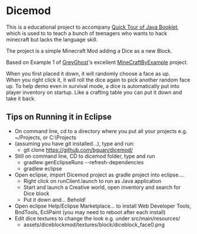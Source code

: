 # Dicemod

This is a educational project to accompany [Quick Tour of Java Booklet](https://bit.ly/javatourbook), which is used to to teach a bunch of teenagers who wants to hack minecraft but lacks the language skill.

The project is a simple Minecraft Mod adding a Dice as a new Block.

Based on Example 1 of [GreyGhost](https://github.com/TheGreyGhost)'s excellent [MineCraftByExample](https://github.com/TheGreyGhost/MinecraftByExample) project.

When you first placed it down, it will randomly choose a face as up.  
When you right click it, it will roll the dice again to pick another random face up.
To help demo even in survival mode, a dice is automatically put into player inventory on startup.
Like a crafting table you can put it down and take it back.

## Tips on Running it in Eclipse
* On command line, cd to a directory where you put all your projects e.g. ~/Projects, or C:\Projects
* (assuming you have git installed…), type and run: 
  * git clone https://github.com/bguan/dicemod/
* Still on command line, CD to dicemod folder, type and run 
  * gradlew genEclipseRuns --refresh-dependencies 
  * gradlew eclipse
* Open eclipse, import Dicemod project as gradle project into eclipse…. 
  * Right click on runClient.launch to run as Java application
  * Start and launch a Creative world, open inventory and search for Dice block
  * Put it down and… Behold!
* Open eclipse Help/Eclipse Marketplace… to install Web Developer Tools, BndTools, EcliPaint (you may need to reboot after each install) 
* Edit dice textures to change the look e.g. under src/main/resources/
  * assets/diceblockmod/textures/block/diceblock_face0.png


